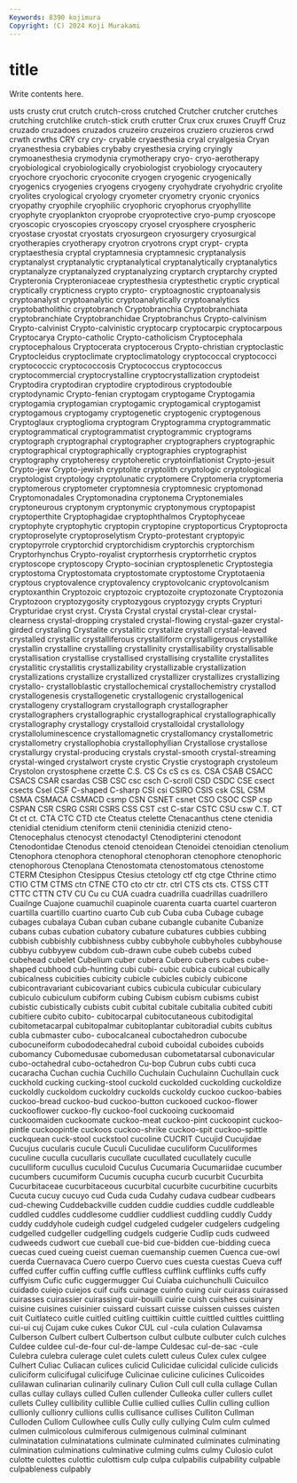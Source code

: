```yaml
---
Keywords: 8390 kojimura
Copyright: (C) 2024 Koji Murakami
---
```


# title

Write contents here.



usts crusty crut
crutch crutch-cross crutched Crutcher crutcher crutches crutching crutchlike crutch-stick cruth
crutter Crux crux cruxes Cruyff Cruz cruzado cruzadoes cruzados cruzeiro
cruzeiros cruziero cruzieros crwd crwth crwths CRY cry cry- cryable
cryaesthesia cryal cryalgesia Cryan cryanesthesia crybabies crybaby cryesthesia crying cryingly
crymoanesthesia crymodynia crymotherapy cryo- cryo-aerotherapy cryobiological cryobiologically cryobiologist cryobiology cryocautery
cryochore cryochoric cryoconite cryogen cryogenic cryogenically cryogenics cryogenies cryogens cryogeny
cryohydrate cryohydric cryolite cryolites cryological cryology cryometer cryometry cryonic cryonics
cryopathy cryophile cryophilic cryophoric cryophorus cryophyllite cryophyte cryoplankton cryoprobe cryoprotective
cryo-pump cryoscope cryoscopic cryoscopies cryoscopy cryosel cryosphere cryospheric cryostase cryostat
cryostats cryosurgeon cryosurgery cryosurgical cryotherapies cryotherapy cryotron cryotrons crypt crypt-
crypta cryptaesthesia cryptal cryptamnesia cryptamnesic cryptanalysis cryptanalyst cryptanalytic cryptanalytical cryptanalytically
cryptanalytics cryptanalyze cryptanalyzed cryptanalyzing cryptarch cryptarchy crypted Crypteronia Crypteroniaceae cryptesthesia
cryptesthetic cryptic cryptical cryptically crypticness crypto crypto- cryptoagnostic cryptoanalysis cryptoanalyst
cryptoanalytic cryptoanalytically cryptoanalytics cryptobatholithic cryptobranch Cryptobranchia Cryptobranchiata cryptobranchiate Cryptobranchidae Cryptobranchus
Crypto-calvinism Crypto-calvinist Crypto-calvinistic cryptocarp cryptocarpic cryptocarpous Cryptocarya Crypto-catholic Crypto-catholicism Cryptocephala
cryptocephalous Cryptocerata cryptocerous Crypto-christian cryptoclastic Cryptocleidus cryptoclimate cryptoclimatology cryptococcal cryptococci
cryptococcic cryptococcosis Cryptococcus cryptococcus cryptocommercial cryptocrystalline cryptocrystallization cryptodeist Cryptodira cryptodiran
cryptodire cryptodirous cryptodouble cryptodynamic Crypto-fenian cryptogam cryptogame Cryptogamia cryptogamia cryptogamian
cryptogamic cryptogamical cryptogamist cryptogamous cryptogamy cryptogenetic cryptogenic cryptogenous Cryptoglaux cryptoglioma
cryptogram Cryptogramma cryptogrammatic cryptogrammatical cryptogrammatist cryptogrammic cryptograms cryptograph cryptographal cryptographer
cryptographers cryptographic cryptographical cryptographically cryptographies cryptographist cryptography cryptoheresy cryptoheretic cryptoinflationist
Crypto-jesuit Crypto-jew Crypto-jewish cryptolite cryptolith cryptologic cryptological cryptologist cryptology cryptolunatic
cryptomere Cryptomeria cryptomeria cryptomerous cryptometer cryptomnesia cryptomnesic cryptomonad Cryptomonadales Cryptomonadina
cryptonema Cryptonemiales cryptoneurous cryptonym cryptonymic cryptonymous cryptopapist cryptoperthite Cryptophagidae cryptophthalmos
Cryptophyceae cryptophyte cryptophytic cryptopin cryptopine cryptoporticus Cryptoprocta cryptoproselyte cryptoproselytism Crypto-protestant
cryptopyic cryptopyrrole cryptorchid cryptorchidism cryptorchis cryptorchism Cryptorhynchus Crypto-royalist cryptorrhesis cryptorrhetic
cryptos cryptoscope cryptoscopy Crypto-socinian cryptosplenetic Cryptostegia cryptostoma Cryptostomata cryptostomate cryptostome
Cryptotaenia cryptous cryptovalence cryptovalency cryptovolcanic cryptovolcanism cryptoxanthin Cryptozoic cryptozoic cryptozoite
cryptozonate Cryptozonia Cryptozoon cryptozygosity cryptozygous cryptozygy crypts Crypturi Crypturidae cryst
cryst. Crysta Crystal crystal crystal-clear crystal-clearness crystal-dropping crystaled crystal-flowing crystal-gazer
crystal-girded crystaling Crystalite crystalitic crystalize crystall crystal-leaved crystalled crystallic crystalliferous
crystalliform crystalligerous crystallike crystallin crystalline crystalling crystallinity crystallisability crystallisable crystallisation
crystallise crystallised crystallising crystallite crystallites crystallitic crystallitis crystallizability crystallizable crystallization
crystallizations crystallize crystallized crystallizer crystallizes crystallizing crystallo- crystalloblastic crystallochemical crystallochemistry
crystallod crystallogenesis crystallogenetic crystallogenic crystallogenical crystallogeny crystallogram crystallograph crystallographer crystallographers
crystallographic crystallographical crystallographically crystallography crystallogy crystalloid crystalloidal crystallology crystalloluminescence crystallomagnetic
crystallomancy crystallometric crystallometry crystallophobia crystallophyllian Crystallose crystallose crystallurgy crystal-producing crystals
crystal-smooth crystal-streaming crystal-winged crystalwort cryste crystic Crystie crystograph crystoleum Crystolon
crystosphene crzette C.S. CS Cs cS cs cs. CSA CSAB
CSACC CSACS CSAR csardas CSB CSC csc csch C-scroll CSD
CSDC CSE csect csects Csel CSF C-shaped C-sharp CSI csi
CSIRO CSIS csk CSL CSM CSMA CSMACA CSMACD csmp CSN
CSNET csnet CSO CSOC CSP csp CSPAN CSR CSRG CSRI
CSRS CSS CST cst C-star CSTC CSU csw C.T. CT
Ct ct ct. CTA CTC CTD cte Cteatus ctelette Ctenacanthus
ctene ctenidia ctenidial ctenidium cteniform ctenii cteninidia ctenizid cteno- Ctenocephalus
ctenocyst ctenodactyl Ctenodipterini ctenodont Ctenodontidae Ctenodus ctenoid ctenoidean Ctenoidei ctenoidian
ctenolium Ctenophora ctenophora ctenophoral ctenophoran ctenophore ctenophoric ctenophorous Ctenoplana Ctenostomata
ctenostomatous ctenostome CTERM Ctesiphon Ctesippus Ctesius ctetology ctf ctg ctge
Cthrine ctimo CTIO CTM CTMS ctn CTNE CTO cto ctr
ctr. ctrl CTS cts cts. CTSS CTT CTTC CTTN CTV
CU Cu cu CUA cuadra cuadrilla cuadrillas cuadrillero Cuailnge Cuajone
cuamuchil cuapinole cuarenta cuarta cuartel cuarteron cuartilla cuartillo cuartino cuarto
Cub cub Cuba cuba Cubage cubage cubages cubalaya Cuban cuban
cubane cubangle cubanite Cubanize cubans cubas cubation cubatory cubature cubatures
cubbies cubbing cubbish cubbishly cubbishness cubby cubbyhole cubbyholes cubbyhouse cubbyu
cubbyyew cubdom cub-drawn cube cubeb cubebs cubed cubehead cubelet Cubelium
cuber cubera Cubero cubers cubes cube-shaped cubhood cub-hunting cubi cubi-
cubic cubica cubical cubically cubicalness cubicities cubicity cubicle cubicles cubicly
cubicone cubicontravariant cubicovariant cubics cubicula cubicular cubiculary cubiculo cubiculum cubiform
cubing Cubism cubism cubisms cubist cubistic cubistically cubists cubit cubital
cubitale cubitalia cubited cubiti cubitiere cubito cubito- cubitocarpal cubitocutaneous cubitodigital
cubitometacarpal cubitopalmar cubitoplantar cubitoradial cubits cubitus cubla cubmaster cubo- cubocalcaneal
cuboctahedron cubocube cubocuneiform cubododecahedral cuboid cuboidal cuboides cuboids cubomancy Cubomedusae
cubomedusan cubometatarsal cubonavicular cubo-octahedral cubo-octahedron Cu-bop Cubrun cubs cubti cuca
cucaracha Cuchan cuchia Cuchillo Cuchulain Cuchulainn Cuchullain cuck cuckhold cucking
cucking-stool cuckold cuckolded cuckolding cuckoldize cuckoldly cuckoldom cuckoldry cuckolds cuckoldy
cuckoo cuckoo-babies cuckoo-bread cuckoo-bud cuckoo-button cuckooed cuckoo-flower cuckooflower cuckoo-fly cuckoo-fool
cuckooing cuckoomaid cuckoomaiden cuckoomate cuckoo-meat cuckoo-pint cuckoopint cuckoo-pintle cuckoopintle cuckoos
cuckoo-shrike cuckoo-spit cuckoo-spittle cuckquean cuck-stool cuckstool cucoline CUCRIT Cucujid Cucujidae
Cucujus cucularis cucule Cuculi Cuculidae cuculiform Cuculiformes cuculine cuculla cucullaris
cucullate cucullated cucullately cuculle cuculliform cucullus cuculoid Cuculus Cucumaria Cucumariidae
cucumber cucumbers cucumiform Cucumis cucupha cucurb cucurbit Cucurbita Cucurbitaceae cucurbitaceous
cucurbital cucurbite cucurbitine cucurbits Cucuta cucuy cucuyo cud Cuda cuda
Cudahy cudava cudbear cudbears cud-chewing Cuddebackville cudden cuddie cuddies cuddle
cuddleable cuddled cuddles cuddlesome cuddlier cuddliest cuddling cuddly Cuddy cuddy
cuddyhole cudeigh cudgel cudgeled cudgeler cudgelers cudgeling cudgelled cudgeller cudgelling
cudgels cudgerie Cudlip cuds cudweed cudweeds cudwort cue cueball cue-bid
cue-bidden cue-bidding cueca cuecas cued cueing cueist cueman cuemanship cuemen
Cuenca cue-owl cuerda Cuernavaca Cuero cuerpo Cuervo cues cuesta cuestas
Cueva cuff cuffed cuffer cuffin cuffing cuffle cuffless cufflink cufflinks
cuffs cuffy cuffyism Cufic cufic cuggermugger Cui Cuiaba cuichunchulli Cuicuilco
cuidado cuiejo cuiejos cuif cuifs cuinage cuinfo cuing cuir cuirass
cuirassed cuirasses cuirassier cuirassing cuir-bouilli cuirie cuish cuishes cuisinary cuisine
cuisines cuisinier cuissard cuissart cuisse cuissen cuisses cuisten cuit Cuitlateco
cuitle cuitled cuitling cuittikin cuittle cuittled cuittles cuittling cui-ui cuj
Cujam cuke cukes Cukor CUL cul -cula culation Culavamsa Culberson
Culbert culbert Culbertson culbut culbute culbuter culch culches Culdee culdee
cul-de-four cul-de-lampe Culdesac cul-de-sac -cule Culebra culebra culerage culet culets
culett culeus Culex culex culgee Culhert Culiac Culiacan culices culicid
Culicidae culicidal culicide culicids culiciform culicifugal culicifuge Culicinae culicine culicines
Culicoides culilawan culinarian culinarily culinary Culion Cull cull culla cullage
Cullan cullas cullay cullays culled Cullen cullender Culleoka culler cullers
cullet cullets Culley cullibility cullible Cullie cullied cullies Cullin culling
cullion cullionly cullionry cullions cullis cullisance cullises Culliton Cullman Culloden
Cullom Cullowhee culls Cully cully cullying Culm culm culmed culmen
culmicolous culmiferous culmigenous culminal culminant culminatation culminatations culminate culminated culminates
culminating culmination culminations culminative culming culms culmy Culosio culot culotte
culottes culottic culottism culp culpa culpabilis culpability culpable culpableness culpably
